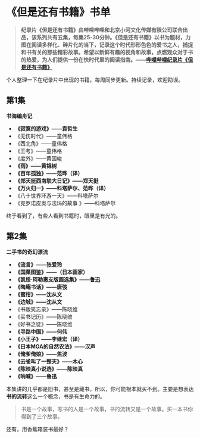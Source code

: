 # 《但是还有书籍》书单

> **纪录片《但是还有书籍》由哔哩哔哩和北京小河文化传媒有限公司联合出品，该系列共有五集，每集25-30分钟。《但是还有书籍》以书为题材，力图在阅读多样化、碎片化的当下，记录这个时代形形色色的爱书之人，捕捉和书有关的那些精彩故事。希望以新鲜有趣的视角和故事，点燃观众对于书的热爱，为人们提供一份在快时代里的阅读指南。——[哔哩哔哩纪录片《但是还有书籍》](https://www.bilibili.com/bangumi/media/md28220315/?spm_id_from=666.25.b_6d656469615f6d6f64756c65.6)**

个人整理一下在纪录片中出现的书籍，每周同步更新。持续记录，欢迎勘误。

## 第1集

**书海编舟记**

- **《寂寞的游戏》——袁哲生**
- 《无伤时代》——童伟格
- 《西北角》——童伟格
- 《王考》——童伟格
- 《度外》——黄国峻
- **《雨》——黄锦树**
- **《百年孤独》——范晔（译）**
- **《郑天挺西南联大日记》——郑天挺**
- **《万火归一》——科塔萨尔、范晔（译）**
- 《八十世界环游一天》——科塔萨尔
- 《克罗诺皮奥与法玛的故事 》——科塔萨尔

终于看到了，有些人看到书籍时，眼里是有光的。

## 第2集

**二手书的奇幻漂流**

- **《流言》——张爱玲**
- **《国菓图鉴》——（日本画家）**
- **《凯绥·珂勒惠支版画选集》——鲁迅**
- **《晦庵书话》——唐弢**
- **《蜜柑》——沈从文**
- **《边城》——沈从文**
- 《书贩笑忘录》——陈晓维
- 《买书记历》——陈晓维
- 《好书之徒》——陈晓维
- **《寻路中国》——何伟**
- **《小王子》——李继宏（译）**
- **《日本MOA的自然农法》——汉声**
- **《俺爹俺娘》——焦波**
- **《云雀叫了一整天》——木心**
- **《陈映真小说选》——陈映真**
- **《呐喊》——鲁迅**

本集讲的几乎都是旧书，甚至是藏书，所以，你可能根本就买不到。主要是想表达**书的流转**这么一个概念，书是有生命力的。

> 书是一个故事，写书的人是一个故事，书的流转又是一个故事。买一本书你得到了三个故事。

还有，用香蕉箱装书最好？